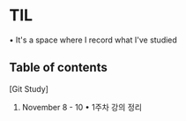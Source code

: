 # TIL
• It's a space where I record what I've studied
## Table of contents

[Git Study]

1. November 8 - 10
  • 1주차 강의 정리
